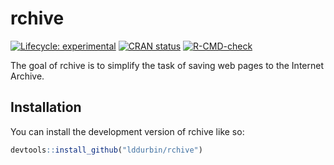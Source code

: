 
<!-- README.md is generated from README.Rmd. Please edit that file -->

# rchive

<!-- badges: start -->

[![Lifecycle:
experimental](https://img.shields.io/badge/lifecycle-experimental-orange.svg)](https://lifecycle.r-lib.org/articles/stages.html#experimental)
[![CRAN
status](https://www.r-pkg.org/badges/version/rchive)](https://CRAN.R-project.org/package=rchive)
[![R-CMD-check](https://github.com/lddurbin/rchive/actions/workflows/R-CMD-check.yaml/badge.svg)](https://github.com/lddurbin/rchive/actions/workflows/R-CMD-check.yaml)
<!-- badges: end -->

The goal of rchive is to simplify the task of saving web pages to the
Internet Archive.

## Installation

You can install the development version of rchive like so:

``` r
devtools::install_github("lddurbin/rchive")
```
